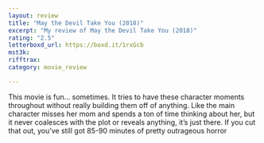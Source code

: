 ```yaml
---
layout: review
title: "May the Devil Take You (2018)"
excerpt: "My review of May the Devil Take You (2018)"
rating: "2.5"
letterboxd_url: https://boxd.it/1rxGcb
mst3k: 
rifftrax: 
category: movie_review

---
```


This movie is fun... sometimes. It tries to have these character moments throughout without really building them off of anything. Like the main character misses her mom and spends a ton of time thinking about her, but it never coalesces with the plot or reveals anything, it’s just there. If you cut that out, you’ve still got 85-90 minutes of pretty outrageous horror